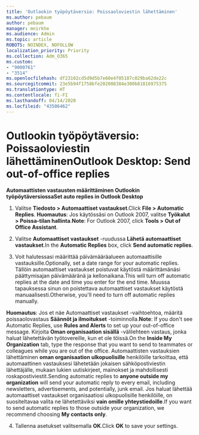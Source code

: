 ```yaml
---
title: 'Outlookin työpöytäversio: Poissaoloviestin lähettäminen'
ms.author: pebaum
author: pebaum
manager: mnirkhe
ms.audience: Admin
ms.topic: article
ROBOTS: NOINDEX, NOFOLLOW
localization_priority: Priority
ms.collection: Adm_O365
ms.custom:
- "9000761"
- "3514"
ms.openlocfilehash: df23102cd5d9d5b7e60e4f05187c029ba62de22c
ms.sourcegitcommit: 23e5b94f1758bfe202008384e300b81816975375
ms.translationtype: HT
ms.contentlocale: fi-FI
ms.lasthandoff: 04/14/2020
ms.locfileid: "43506462"
---
```

# <a name="outlook-desktop-send-out-of-office-replies"></a><span data-ttu-id="0117d-102">Outlookin työpöytäversio: Poissaoloviestin lähettäminen</span><span class="sxs-lookup"><span data-stu-id="0117d-102">Outlook Desktop: Send out-of-office replies</span></span>

<span data-ttu-id="0117d-103">**Automaattisten vastausten määrittäminen Outlookin työpöytäversiossa**</span><span class="sxs-lookup"><span data-stu-id="0117d-103">**Set auto replies in Outlook Desktop**</span></span>

1. <span data-ttu-id="0117d-104">Valitse **Tiedosto > Automaattiset vastaukset**.</span><span class="sxs-lookup"><span data-stu-id="0117d-104">Click **File > Automatic Replies**.</span></span> <span data-ttu-id="0117d-105">**Huomautus**: Jos käytössäsi on Outlook 2007, valitse **Työkalut > Poissa-tilan hallinta**.</span><span class="sxs-lookup"><span data-stu-id="0117d-105">**Note**: For Outlook 2007, click **Tools > Out of Office Assistant**.</span></span>

2. <span data-ttu-id="0117d-106">Valitse **Automaattiset vastaukset** -ruudussa **Lähetä automaattiset vastaukset**.</span><span class="sxs-lookup"><span data-stu-id="0117d-106">In the **Automatic Replies** box, click **Send automatic replies**.</span></span>

3. <span data-ttu-id="0117d-107">Voit halutessasi määrittää päivämääräalueen automaattisille vastauksille.</span><span class="sxs-lookup"><span data-stu-id="0117d-107">Optionally, set a date range for your automatic replies.</span></span> <span data-ttu-id="0117d-108">Tällöin automaattiset vastaukset poistuvat käytöstä määrittämänäsi päättymisajan päivämääränä ja kellonaikana.</span><span class="sxs-lookup"><span data-stu-id="0117d-108">This will turn off automatic replies at the date and time you enter for the end time.</span></span> <span data-ttu-id="0117d-109">Muussa tapauksessa sinun on poistettava automaattiset vastaukset käytöstä manuaalisesti.</span><span class="sxs-lookup"><span data-stu-id="0117d-109">Otherwise, you'll need to turn off automatic replies manually.</span></span>

<span data-ttu-id="0117d-110">**Huomautus**: Jos et näe Automaattiset vastaukset -vaihtoehtoa, määritä poissaolovastaus **Säännöt ja ilmoitukset** -toiminnolla.</span><span class="sxs-lookup"><span data-stu-id="0117d-110">**Note**: If you don't see Automatic Replies, use **Rules and Alerts** to set up your out-of-office message.</span></span> <span data-ttu-id="0117d-111">Kirjoita **Oman organisaation sisällä** -välilehteen vastaus, jonka haluat lähetettävän työtovereille, kun et ole töissä.</span><span class="sxs-lookup"><span data-stu-id="0117d-111">On the **Inside My Organization** tab, type the response that you want to send to teammates or colleagues while you are out of the office.</span></span> <span data-ttu-id="0117d-112">Automaattisten vastauksien lähettäminen **oman organisaation ulkopuolisille** henkilöille tarkoittaa, että automaattinen vastauksesi lähetetään jokaisen sähköpostiviestin lähettäjälle, mukaan lukien uutiskirjeet, mainokset ja mahdollisesti roskapostiviestit.</span><span class="sxs-lookup"><span data-stu-id="0117d-112">Sending automatic replies to **anyone outside my organization** will send your automatic reply to every email, including newsletters, advertisements, and potentially, junk email.</span></span> <span data-ttu-id="0117d-113">Jos haluat lähettää automaattiset vastaukset organisaatiosi ulkopuolisille henkilöille, on suositeltavaa valita ne lähetettäviksi **vain omille yhteystiedoille**.</span><span class="sxs-lookup"><span data-stu-id="0117d-113">If you want to send automatic replies to those outside your organization, we recommend choosing **My contacts only**.</span></span>

4. <span data-ttu-id="0117d-114">Tallenna asetukset valitsemalla **OK**.</span><span class="sxs-lookup"><span data-stu-id="0117d-114">Click **OK** to save your settings.</span></span>
